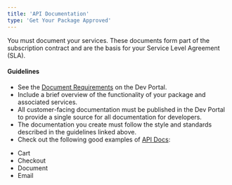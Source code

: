 ```yaml
---
title: 'API Documentation'
type: 'Get Your Package Approved'
---
```

You must document your services. These documents form part of the subscription contract and are the basis for your Service Level Agreement (SLA).

#### Guidelines

* See the <a href=/internal/tools/documentationsdk/#DocumentsRequirements>Document Requirements</a> on the Dev Portal.
* Include a brief overview of the functionality of your package and associated services.
* All customer-facing documentation must be published in the Dev Portal to provide a single source for all documentation for developers.
* The documentation you create must follow the style and standards described in the guidelines linked above.
* Check out the following good examples of <a href="https://devportal.yaas.io/services">API Docs</a>:
 - Cart
 - Checkout
 - Document
 - Email
